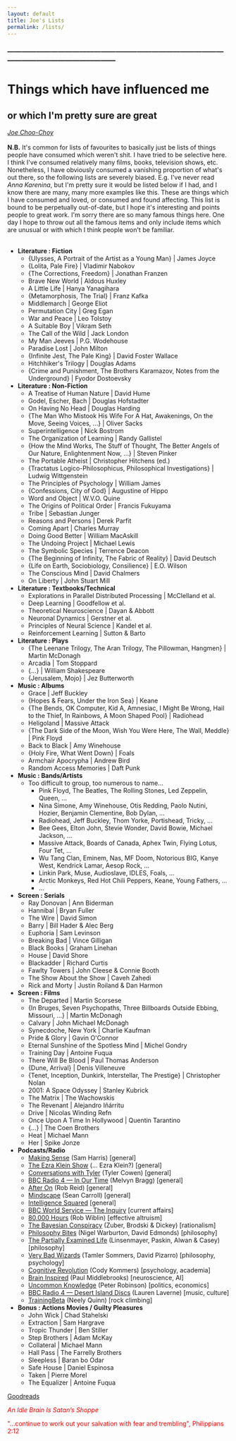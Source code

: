 ```yaml
---
layout: default
title: Joe's Lists
permalink: /lists/
---
```

<!-- <h1 class="mt-5" itemprop="name headline">{{ page.title | escape }}</h1> -->
<!-- <a href="#test_linked_text">Test link.</a> -->

### —————————————————————————————————————————————
# Things which have influenced me 
## or which I'm pretty sure are great
<i><a href="https://jchooch.github.io/"> Joe Choo-Choy </a></i>
<br>
<br>
<b>N.B.</b> It's common for lists of favourites to basically just be lists of things people have consumed which weren't shit. I have tried to be selective here. I think I've consumed relatively many films, books, television shows, etc. Nonetheless, I have obviously consumed a vanishing proportion of what's out there, so the following lists are severely biased. E.g. I've never read <i>Anna Karenina</i>, but I'm pretty sure it would be listed below if I had, and I know there are many, many more examples like this. These are things which I have consumed and loved, or consumed and found affecting. This list is bound to be perpetually out-of-date, but I hope it's interesting and points people to great work. I'm sorry there are so many famous things here. One day I hope to throw out all the famous items and only include items which are unusual or with which I think people won't be familiar.
<br>
<br>

* <b>Literature : Fiction</b>
    - {Ulysses, A Portrait of the Artist as a Young Man} &#124; James Joyce
    - {Lolita, Pale Fire} &#124; Vladimir Nabokov
    - {The Corrections, Freedom} &#124; Jonathan Franzen
    - Brave New World &#124; Aldous Huxley
    - A Little Life &#124; Hanya Yanagihara
    - {Metamorphosis, The Trial} &#124; Franz Kafka
    - Middlemarch &#124; George Eliot
    - Permutation City &#124; Greg Egan
    - War and Peace &#124; Leo Tolstoy
    - A Suitable Boy &#124; Vikram Seth
    - The Call of the Wild &#124; Jack London
    - My Man Jeeves &#124; P.G. Wodehouse
    - Paradise Lost &#124; John Milton
    - {Infinite Jest, The Pale King} &#124; David Foster Wallace
    - Hitchhiker's Trilogy &#124; Douglas Adams
    - {Crime and Punishment, The Brothers Karamazov, Notes from the Underground} &#124; Fyodor Dostoevsky
* <b>Literature : Non-Fiction</b>
    - A Treatise of Human Nature &#124; David Hume
    - Godel, Escher, Bach &#124; Douglas Hofstadter
    - On Having No Head &#124; Douglas Harding
    - {The Man Who Mistook His Wife For A Hat, Awakenings, On the Move, Seeing Voices, ...} &#124; Oliver Sacks
    - Superintelligence &#124; Nick Bostrom
    - The Organization of Learning &#124; Randy Gallistel
    - {How the Mind Works, The Stuff of Thought, The Better Angels of Our Nature, Enlightenment Now, ...} &#124; Steven Pinker
    - The Portable Atheist &#124; Christopher Hitchens (ed.)
    - {Tractatus Logico-Philosophicus, Philosophical Investigations} &#124; Ludwig Wittgenstein
    - The Principles of Psychology &#124; William James
    - {Confessions, City of God} &#124; Augustine of Hippo
    - Word and Object &#124; W.V.O. Quine
    - The Origins of Political Order &#124; Francis Fukuyama
    - Tribe &#124; Sebastian Junger
    - Reasons and Persons &#124; Derek Parfit
    - Coming Apart &#124; Charles Murray
    - Doing Good Better &#124; William MacAskill
    - The Undoing Project &#124; Michael Lewis
    - The Symbolic Species &#124; Terrence Deacon
    - {The Beginning of Infinity, The Fabric of Reality} &#124; David Deutsch
    - {Life on Earth, Sociobiology, Consilience} &#124; E.O. Wilson
    - The Conscious Mind &#124; David Chalmers
    - On Liberty &#124; John Stuart Mill
* <b>Literature : Textbooks/Technical</b>
    - Explorations in Parallel Distributed Processing &#124; McClelland et al.
    - Deep Learning &#124; Goodfellow et al.
    - Theoretical Neuroscience &#124; Dayan & Abbott
    - Neuronal Dynamics &#124; Gerstner et al.
    - Principles of Neural Science &#124; Kandel et al.
    - Reinforcement Learning &#124; Sutton & Barto
* <b>Literature : Plays</b>
    - {The Leenane Trilogy, The Aran Trilogy, The Pillowman, Hangmen} &#124; Martin McDonagh
    - Arcadia &#124; Tom Stoppard
    - {...} &#124; William Shakespeare
    - {Jerusalem, Mojo} &#124; Jez Butterworth
* <b>Music : Albums</b>
    - Grace &#124; Jeff Buckley
    - {Hopes & Fears, Under the Iron Sea} &#124; Keane
    - {The Bends, OK Computer, Kid A, Amnesiac, I Might Be Wrong, Hail to the Thief, In Rainbows, A Moon Shaped Pool} &#124; Radiohead
    - Heligoland &#124; Massive Attack
    - {The Dark Side of the Moon, Wish You Were Here, The Wall, Meddle} &#124; Pink Floyd
    - Back to Black &#124; Amy Winehouse
    - {Holy Fire, What Went Down} &#124; Foals
    - Armchair Apocrypha &#124; Andrew Bird
    - Random Access Memories &#124; Daft Punk
* <b>Music : Bands/Artists</b>
    - Too difficult to group, too numerous to name...
        - Pink Floyd, The Beatles, The Rolling Stones, Led Zeppelin, Queen, ...
        - Nina Simone, Amy Winehouse, Otis Redding, Paolo Nutini, Hozier, Benjamin Clementine, Bob Dylan, ...
        - Radiohead, Jeff Buckley, Thom Yorke, Portishead, Tricky, ...
        - Bee Gees, Elton John, Stevie Wonder, David Bowie, Michael Jackson, ...
        - Massive Attack, Boards of Canada, Aphex Twin, Flying Lotus, Four Tet, ...
        - Wu Tang Clan, Eminem, Nas, MF Doom, Notorious BIG, Kanye West, Kendrick Lamar, Aesop Rock, ...
        - Linkin Park, Muse, Audioslave, IDLES, Foals, ...
        - Arctic Monkeys, Red Hot Chili Peppers, Keane, Young Fathers, ...
        - ...
* <b>Screen : Serials</b>
    - Ray Donovan &#124; Ann Biderman
    - Hannibal &#124; Bryan Fuller
    - The Wire &#124; David Simon
    - Barry &#124; Bill Hader & Alec Berg
    - Euphoria &#124; Sam Levinson
    - Breaking Bad &#124; Vince Gilligan
    - Black Books &#124; Graham Linehan
    - House &#124; David Shore
    - Blackadder &#124; Richard Curtis
    - Fawlty Towers &#124; John Cleese & Connie Booth
    - The Show About the Show &#124; Caveh Zahedi
    - Rick and Morty &#124; Justin Roiland & Dan Harmon
* <b>Screen : Films</b>
    - The Departed &#124; Martin Scorsese
    - {In Bruges, Seven Psychopaths, Three Billboards Outside Ebbing, Missouri, ...} &#124; Martin McDonagh
    - Calvary &#124; John Michael McDonagh
    - Synecdoche, New York &#124; Charlie Kaufman
    - Pride & Glory &#124; Gavin O'Connor
    - Eternal Sunshine of the Spotless Mind &#124; Michel Gondry
    - Training Day &#124; Antoine Fuqua
    - There Will Be Blood &#124; Paul Thomas Anderson
    - {Dune, Arrival} &#124; Denis Villeneuve
    - {Tenet, Inception, Dunkirk, Interstellar, The Prestige} &#124; Christopher Nolan
    - 2001: A Space Odyssey &#124; Stanley Kubrick
    - The Matrix &#124; The Wachowskis
    - The Revenant &#124; Alejandro Iñárritu
    - Drive &#124; Nicolas Winding Refn
    - Once Upon A Time In Hollywood &#124; Quentin Tarantino
    - {...} &#124; The Coen Brothers
    - Heat &#124; Michael Mann
    - Her &#124; Spike Jonze
* <b>Podcasts/Radio</b>
    - <a href="https://www.samharris.org/podcasts">Making Sense</a> (Sam Harris) [general]
    - <a href="https://www.nytimes.com/column/ezra-klein-podcast">The Ezra Klein Show</a> (... Ezra Klein?) [general]
    - <a href="https://conversationswithtyler.com/">Conversations with Tyler</a> (Tyler Cowen) [general]
    - <a href="https://www.bbc.co.uk/programmes/b006qnmr">BBC Radio 4 — In Our Time</a> (Melvyn Bragg) [general]
    - <a href="https://after-on.com/">After On</a> (Rob Reid) [general]
    - <a href="https://www.preposterousuniverse.com/podcast/">Mindscape</a> (Sean Carroll) [general]
    - <a href="https://www.intelligencesquared.com/podcasts/">Intelligence Squared</a> [general]
    - <a href="https://www.bbc.co.uk/programmes/p029399x">BBC World Service — The Inquiry</a> [current affairs]
    - <a href="https://80000hours.org/podcast/">80,000 Hours</a> (Rob Wiblin) [effective altruism]
    - <a href="https://www.thebayesianconspiracy.com/">The Bayesian Conspiracy</a> (Zuber, Brodski & Dickey) [rationalism]
    - <a href="https://philosophybites.com/">Philosophy Bites</a> (Nigel Warburton, David Edmonds) [philosophy]
    - <a href="https://partiallyexaminedlife.com/">The Partially Examined Life</a> (Linsenmayer, Paskin, Alwan & Casey) [philosophy]
    - <a href="https://www.verybadwizards.com/">Very Bad Wizards</a> (Tamler Sommers, David Pizarro) [philosophy, psychology]
    - <a href="https://www.codykommers.com/podcast">Cognitive Revolution</a> (Cody Kommers) [psychology, academia]
    - <a href="https://braininspired.co/">Brain Inspired</a> (Paul Middlebrooks) [neuroscience, AI]
    - <a href="https://www.hoover.org/publications/uncommon-knowledge">Uncommon Knowledge</a> (Peter Robinson) [politics, economics]
    - <a href="https://www.bbc.co.uk/programmes/b006qnmr">BBC Radio 4 — Desert Island Discs</a> (Lauren Laverne) [music, culture]
    - <a href="https://www.trainingbeta.com/trainingbeta-podcast/">TrainingBeta</a> (Neely Quinn) [rock climbing]
* <b>Bonus : Actions Movies / Guilty Pleasures</b>
    - John Wick &#124; Chad Stahelski
    - Extraction &#124; Sam Hargrave
    - Tropic Thunder &#124; Ben Stiller
    - Step Brothers &#124; Adam McKay
    - Collateral &#124; Michael Mann
    - Hall Pass &#124; The Farrelly Brothers
    - Sleepless &#124; Baran bo Odar
    - Safe House &#124; Daniel Espinosa
    - Taken &#124; Pierre Morel
    - The Equalizer &#124; Antoine Fuqua

<!--
Filmmakers/Musicians/Artists
    Martin Scorsese
    Nicolas Winding Refn
    Bo Burnham
    Floating Points
    Four Tet
    Brian Eno
Novelists/Playwrights/Narrativists
    Kurt Vonnegut
    Margaret Atwood
    Karl Ove Knausgaard
Journalists/Commentators/Critics
    Christopher Hitchens
    Adam Gopnik
    Will Self
Expositors/Scientists/Philosophers
    Sam Harris
    Sean Carroll
    Ed Yong
    Carl Zimmer
Researchers/Intellectuals I Find Impressive
Neuroscience
    Carsen Stringer
    Karl Friston
    Christof Koch
    Karl Deisseroth
Genetics
    Robert Plomin
    David Reich
Technology
    Adam Marblestone
    Sebastian Seung
    Ed Boyden
Cognitive Science / AI
    Josh Tenenbaum
    Sam Gershman
    Yann LeCun
    Geoffrey Hinton
    Yoshua Bengio
    Pieter Abbeel
    Chris Eliasmith
    Stuart Russell
    Daphne Koller
    Terry Sejnowski
Social Science / Humanities
    Hayden Wilkinson
    Daniel Kahneman
-->

<a href="https://www.goodreads.com/user/show/23882279-joe">Goodreads</a>

<p size="-2" style="color:red"><i>An Idle Brain Is Satan’s Shoppe</i></p>
<p size="-2" style="color:red">"...continue to work out your salvation with fear and trembling", Philippians 2:12 </p>
 
<!-- <a id="test_linked_text">Test linked text.</a> -->






